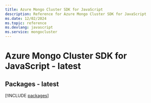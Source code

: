 ```yaml
---
title: Azure Mongo Cluster SDK for JavaScript
description: Reference for Azure Mongo Cluster SDK for JavaScript
ms.date: 12/02/2024
ms.topic: reference
ms.devlang: javascript
ms.service: mongocluster
---
```

# Azure Mongo Cluster SDK for JavaScript - latest
## Packages - latest
[!INCLUDE [packages](mongo-cluster-index.md)]